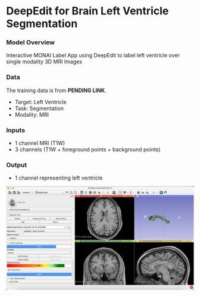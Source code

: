 # DeepEdit for Brain Left Ventricle Segmentation

### Model Overview

Interactive MONAI Label App using DeepEdit to label left ventricle over single modality 3D MRI Images

### Data

The training data is from **PENDING LINK**.

- Target: Left Ventricle
- Task: Segmentation 
- Modality: MRI

### Inputs

- 1 channel MRI (T1W)
- 3 channels (T1W + foreground points + background points)

### Output

- 1 channel representing left ventricle


![DeepEdit for left ventricle](../docs/images/sample-apps/deepedit_left_ventricle.png)
